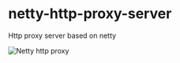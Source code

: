 # netty-http-proxy-server
Http proxy server based on netty

![Netty http proxy](http://7pulgx.com1.z0.glb.clouddn.com/netty-http-server.jpeg)
